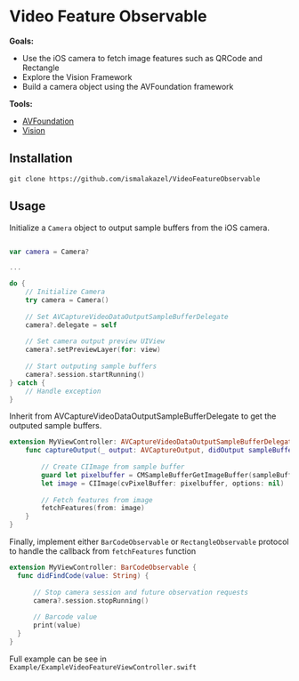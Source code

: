 # Video Feature Observable

**Goals:**

- Use the iOS camera to fetch image features such as QRCode and Rectangle
- Explore the Vision Framework
- Build a camera object using the AVFoundation framework

**Tools:**
- [AVFoundation](https://developer.apple.com/av-foundation/)
- [Vision](https://developer.apple.com/documentation/vision)


## Installation

`git clone https://github.com/ismalakazel/VideoFeatureObservable`

## Usage

Initialize a `Camera` object to output sample buffers from the iOS camera.

```swift

var camera = Camera?

...

do {
    // Initialize Camera
    try camera = Camera()
    
    // Set AVCaptureVideoDataOutputSampleBufferDelegate
    camera?.delegate = self
    
    // Set camera output preview UIView
    camera?.setPreviewLayer(for: view)
    
    // Start outputing sample buffers
    camera?.session.startRunning()
} catch {
    // Handle exception
}
```

Inherit from AVCaptureVideoDataOutputSampleBufferDelegate to get the outputed sample buffers.

```swift
extension MyViewController: AVCaptureVideoDataOutputSampleBufferDelegate {
    func captureOutput(_ output: AVCaptureOutput, didOutput sampleBuffer: CMSampleBuffer, from connection: AVCaptureConnection) {
        
        // Create CIImage from sample buffer
        guard let pixelbuffer = CMSampleBufferGetImageBuffer(sampleBuffer) else { return }
        let image = CIImage(cvPixelBuffer: pixelbuffer, options: nil)
        
        // Fetch features from image
        fetchFeatures(from: image)
    }
}
```

Finally, implement either `BarCodeObservable` or `RectangleObservable` protocol to handle the callback from `fetchFeatures` function

```swift
extension MyViewController: BarCodeObservable {
  func didFindCode(value: String) {
      
      // Stop camera session and future observation requests
      camera?.session.stopRunning()
      
      // Barcode value
      print(value)
  }
}
```

Full example can be see in `Example/ExampleVideoFeatureViewController.swift`
